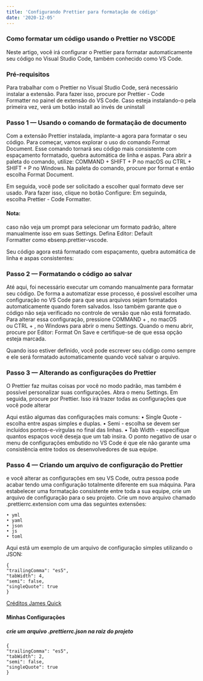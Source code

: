 ```yaml
---
title: 'Configurando Prettier para formatação de código'
date: '2020-12-05'
---
```


### Como formatar um código usando o Prettier no VSCODE

Neste artigo, você irá configurar o Prettier para formatar automaticamente seu código no Visual Studio Code, também conhecido como VS Code.

### Pré-requisitos

Para trabalhar com o Prettier no Visual Studio Code, será necessário instalar a extensão. Para fazer isso, procure por Prettier - Code Formatter no painel de extensão do VS Code. Caso esteja instalando-o pela primeira vez, verá um botão install ao invés de uninstall

### Passo 1 — Usando o comando de formatação de documento

Com a extensão Prettier instalada, implante-a agora para formatar o seu código. Para começar, vamos explorar o uso do comando Format Document. Esse comando tornará seu código mais consistente com espaçamento formatado, quebra automática de linha e aspas.
Para abrir a paleta do comando, utilize: COMMAND + SHIFT + P no macOS ou CTRL + SHIFT + P no Windows.
Na paleta do comando, procure por format e então escolha Format Document.

Em seguida, você pode ser solicitado a escolher qual formato deve ser usado. Para fazer isso, clique no botão Configure:
Em seguinda, escolha Prettier - Code Formatter.

#### Nota: 

caso não veja um prompt para selecionar um formato
padrão, altere manualmente isso em suas Settings. Defina Editor: Default Formatter como ebsenp.prettier-vscode.

Seu código agora está formatado com espaçamento, quebra automática de linha e aspas consistentes:

### Passo 2 — Formatando o código ao salvar

Até aqui, foi necessário executar um comando manualmente para formatar seu código. De forma a automatizar esse processo, é possível escolher uma configuração no VS Code para que seus arquivos sejam formatados automaticamente quando forem salvados. Isso também garante que o código não seja verificado no controle de versão que não está formatado.
Para alterar essa configuração, pressione COMMAND + , no macOS ou CTRL + , no Windows para abrir o menu Settings. Quando o menu abrir, procure por Editor: Format On Save e certifique-se de que essa opção esteja marcada.

Quando isso estiver definido, você pode escrever seu código como sempre e ele será formatado automaticamente quando você salvar o arquivo.

### Passo 3 — Alterando as configurações do Prettier

O Prettier faz muitas coisas por você no modo padrão, mas também é possível personalizar suas configurações.
Abra o menu Settings. Em seguida, procure por Prettier. Isso irá trazer todas as configurações que você pode alterar

Aqui estão algumas das configurações mais comuns:
• Single Quote - escolha entre aspas simples e duplas.
• Semi - escolha se devem ser incluídos pontos-e-vírgulas no final das linhas.
• Tab Width - especifique quantos espaços você deseja que um tab insira.
O ponto negativo de usar o menu de configurações embutido no VS Code é que ele não garante uma consistência entre todos os desenvolvedores de sua equipe.

### Passo 4 — Criando um arquivo de configuração do Prettier

e você alterar as configurações em seu VS Code, outra pessoa pode acabar tendo uma configuração totalmente diferente em sua máquina. Para estabelecer uma formatação consistente entre toda a sua equipe, crie um arquivo de configuração para o seu projeto.
Crie um novo arquivo chamado  .prettierrc.extension com uma das seguintes extensões:

    • yml
    • yaml
    • json
    • js
    • toml

Aqui está um exemplo de um arquivo de configuração simples utilizando o JSON:

    {
    "trailingComma": "es5",
    "tabWidth": 4,
    "semi": false,
    "singleQuote": true
    }

[Créditos James Quick](https://www.digitalocean.com/community/tutorials/how-to-use-git-integration-in-visual-studio-code-pt)

#### Minhas Configurações

<h5> crie um arquivo .prettierrc.json na raiz do projeto</h5>

    {
    "trailingComma": "es5",
    "tabWidth": 2,
    "semi": false,
    "singleQuote": true
    }
